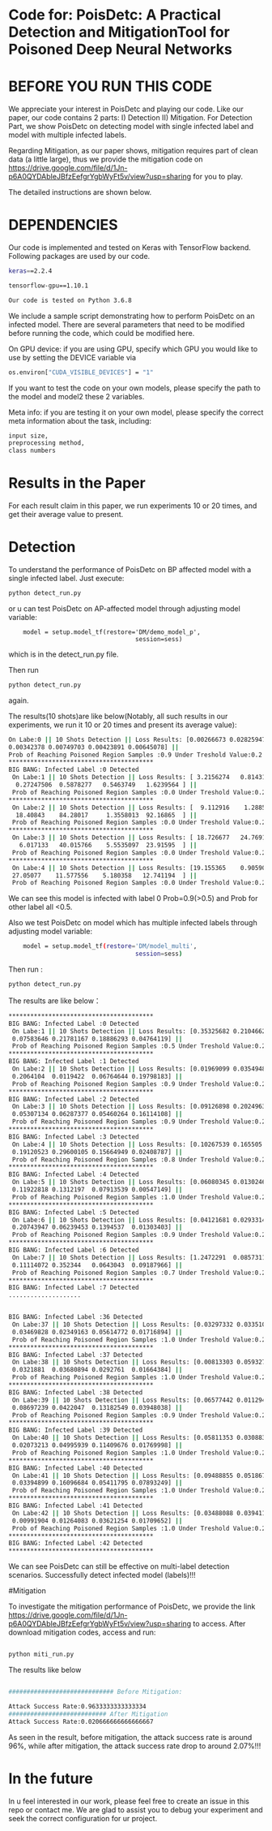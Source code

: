 # Code for: PoisDetc: A Practical Detection and MitigationTool for Poisoned Deep Neural Networks 


# BEFORE YOU RUN THIS CODE

We appreciate your interest in PoisDetc and playing our code. Like our paper, our code contains 2 parts: I) Detection II) Mitigation. For Detection Part, we show PoisDetc on detecting model with single infected label and model with multiple infected labels.

Regarding Mitigation, as our paper shows, mitigation requires part of clean data (a little large), thus we provide the mitigation code on https://drive.google.com/file/d/1Jn-p6A0QYDAbIeJBfzEefgrYgbWyFt5v/view?usp=sharing for you to play. 



The detailed instructions are shown below.

# DEPENDENCIES 

Our code is implemented and tested on Keras with TensorFlow backend. 
Following packages are used by our code.

```bash
keras==2.2.4

tensorflow-gpu==1.10.1

Our code is tested on Python 3.6.8
```
We include a sample script demonstrating how to perform PoisDetc on an infected model. There are several parameters that need to be modified before running the code, which could be modified here.

On GPU device: 
if you are using GPU, specify which GPU you would like to use by setting the DEVICE variable via
```bash
os.environ["CUDA_VISIBLE_DEVICES"] = "1"
```

If you want to test the code on your own models, please specify the path to the model and model2 these 2 variables.

Meta info: if you are testing it on your own model, please specify the correct meta information about the task, including:
```bash
input size, 
preprocessing method, 
class numbers
```
# Results in the Paper 

For each result claim in this paper, we run experiments 10 or 20 times, and get their average value to present.
# Detection 
To understand the performance of PoisDetc on BP affected model with a single infected label. Just execute:
```bash
python detect_run.py
```
or u can test PoisDetc on AP-affected model through adjusting model variable:
```
    model = setup.model_tf(restore='DM/demo_model_p',
                                   session=sess)
```
which is in the detect_run.py file.

Then run 
```bash
python detect_run.py
```
again.

The results(10 shots)are like below(Notably, all such results in our experiments, we run it 10 or 20 times and present its average value):

```bash
On Labe:0 || 10 Shots Detection || Loss Results: [0.00266673 0.02825947 0.01446394 0.0382086  0.52626806 0.0225951
0.00342378 0.00749703 0.00423891 0.00645078] || 
Prob of Reaching Poisoned Region Samples :0.9 Under Treshold Value:0.2
****************************************
BIG BANG: Infected Label :0 Detected
 On Labe:1 || 10 Shots Detection || Loss Results: [ 3.2156274   0.81431085  0.7940536   0.7660262   1.4209422  42.576817
  0.27247506  0.5878277   0.5463749   1.6239564 ] || 
 Prob of Reaching Poisoned Region Samples :0.0 Under Treshold Value:0.2
****************************************
 On Labe:2 || 10 Shots Detection || Loss Results: [  9.112916    1.2885572  10.86104   153.86241   148.91853   103.0526
  18.40843    84.28017     1.3558013  92.16865  ] || 
 Prob of Reaching Poisoned Region Samples :0.0 Under Treshold Value:0.2
****************************************
 On Labe:3 || 10 Shots Detection || Loss Results: [ 18.726677   24.76916     8.617739   79.89331    69.64562   104.409676
   6.017133   40.015766    5.5535097  23.91595  ] || 
 Prob of Reaching Poisoned Region Samples :0.0 Under Treshold Value:0.2
****************************************
 On Labe:4 || 10 Shots Detection || Loss Results: [19.155365    0.90590537 15.5154705  80.70176    87.53547    52.141125
 27.05077    11.577556    5.180358   12.741194  ] || 
 Prob of Reaching Poisoned Region Samples :0.0 Under Treshold Value:0.2


```

We can see this model is infected with label 0 Prob=0.9(>0.5) and Prob for other label all <0.5.

Also we test PoisDetc on model which has multiple infected labels through adjusting model variable:

```bash
    model = setup.model_tf(restore='DM/model_multi',
                                   session=sess)
```

Then run :
```bash
python detect_run.py
```

The results are like below：
```bash
****************************************
BIG BANG: Infected Label :0 Detected
 On Labe:1 || 10 Shots Detection || Loss Results: [0.35325682 0.21046627 0.1247039  0.05628126 0.26255715 0.70279235
 0.07583646 0.21781167 0.18886293 0.04764119] || 
 Prob of Reaching Poisoned Region Samples :0.5 Under Treshold Value:0.2
****************************************
BIG BANG: Infected Label :1 Detected
 On Labe:2 || 10 Shots Detection || Loss Results: [0.01969099 0.03549487 0.16866726 0.13001718 0.02077685 0.04573347
 0.2064104  0.0119422  0.06764644 0.19798183] || 
 Prob of Reaching Poisoned Region Samples :0.9 Under Treshold Value:0.2
****************************************
BIG BANG: Infected Label :2 Detected
 On Labe:3 || 10 Shots Detection || Loss Results: [0.09126898 0.20249633 0.16969615 0.01580756 0.18796748 0.07208104
 0.05307134 0.06287377 0.05460264 0.16114108] || 
 Prob of Reaching Poisoned Region Samples :0.9 Under Treshold Value:0.2
****************************************
BIG BANG: Infected Label :3 Detected
 On Labe:4 || 10 Shots Detection || Loss Results: [0.10267539 0.165505   0.1870562  0.11185228 0.6083618  0.14408442
 0.19120523 0.29600105 0.15664949 0.02408787] || 
 Prob of Reaching Poisoned Region Samples :0.8 Under Treshold Value:0.2
****************************************
BIG BANG: Infected Label :4 Detected
 On Labe:5 || 10 Shots Detection || Loss Results: [0.06080345 0.01302461 0.05855379 0.01484961 0.03136057 0.05721588
 0.11922818 0.1312197  0.07913539 0.00547149] || 
 Prob of Reaching Poisoned Region Samples :1.0 Under Treshold Value:0.2
****************************************
BIG BANG: Infected Label :5 Detected
 On Labe:6 || 10 Shots Detection || Loss Results: [0.04121681 0.02933144 0.13108148 0.08108559 0.04346799 0.08522524
 0.20743947 0.06239453 0.1394537  0.01303403] || 
 Prob of Reaching Poisoned Region Samples :0.9 Under Treshold Value:0.2
****************************************
BIG BANG: Infected Label :6 Detected
 On Labe:7 || 10 Shots Detection || Loss Results: [1.2472291  0.08573119 0.09100791 0.18725798 0.2276497  0.10550883
 0.11114072 0.352344   0.0643043  0.09187966] || 
 Prob of Reaching Poisoned Region Samples :0.7 Under Treshold Value:0.2
****************************************
BIG BANG: Infected Label :7 Detected
....................


BIG BANG: Infected Label :36 Detected
 On Labe:37 || 10 Shots Detection || Loss Results: [0.03297332 0.0335109  0.02651408 0.00888407 0.13258283 0.07696318
 0.03469828 0.02349163 0.05614772 0.01716894] || 
 Prob of Reaching Poisoned Region Samples :1.0 Under Treshold Value:0.2
****************************************
BIG BANG: Infected Label :37 Detected
 On Labe:38 || 10 Shots Detection || Loss Results: [0.00813303 0.05932701 0.03996958 0.06097226 0.09461465 0.09641044
 0.0321881  0.03680894 0.0292761  0.01664384] || 
 Prob of Reaching Poisoned Region Samples :1.0 Under Treshold Value:0.2
****************************************
BIG BANG: Infected Label :38 Detected
 On Labe:39 || 10 Shots Detection || Loss Results: [0.06577442 0.01129459 0.28396013 0.15900452 0.04137421 0.08394548
 0.08697239 0.0422047  0.13182549 0.03948038] || 
 Prob of Reaching Poisoned Region Samples :0.9 Under Treshold Value:0.2
****************************************
BIG BANG: Infected Label :39 Detected
 On Labe:40 || 10 Shots Detection || Loss Results: [0.05811353 0.0308832  0.02704354 0.02164211 0.1018156  0.11730121
 0.02073213 0.04995939 0.11409676 0.01769998] || 
 Prob of Reaching Poisoned Region Samples :1.0 Under Treshold Value:0.2
****************************************
BIG BANG: Infected Label :40 Detected
 On Labe:41 || 10 Shots Detection || Loss Results: [0.09488855 0.05186722 0.0514556  0.02768068 0.09325781 0.04232858
 0.03394899 0.16096684 0.05411795 0.07893249] || 
 Prob of Reaching Poisoned Region Samples :1.0 Under Treshold Value:0.2
****************************************
BIG BANG: Infected Label :41 Detected
 On Labe:42 || 10 Shots Detection || Loss Results: [0.03488088 0.03941151 0.12827407 0.02262901 0.04048751 0.03010109
 0.00991904 0.01264083 0.03621254 0.01709652] || 
 Prob of Reaching Poisoned Region Samples :1.0 Under Treshold Value:0.2
****************************************
BIG BANG: Infected Label :42 Detected
****************************************
```
We can see PoisDetc can still be effective on multi-label detection scenarios. Successfully detect infected model (labels)!!!

#Mitigation

To investigate the mitigation performance of PoisDetc, we provide the link https://drive.google.com/file/d/1Jn-p6A0QYDAbIeJBfzEefgrYgbWyFt5v/view?usp=sharing to access. After download mitigation codes, access and run: 

```bash

python miti_run.py

```

The results like below

```bash

############################# Before Mitigation:

Attack Success Rate:0.9633333333333334
########################### After Mitigation
Attack Success Rate:0.020666666666666667
```
As seen in the result, before mitigation, the attack success rate is around 96%, while after mitigation, the attack success rate drop to around 2.07%!!!
# In the future
In u feel interested in our work, please feel free to create an issue in this repo or contact me. We are glad to assist you to debug your experiment and seek the correct configuration for ur project.


